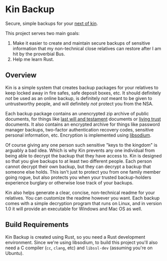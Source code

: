Kin Backup
==========

Secure, simple backups for your [next of kin](https://en.wikipedia.org/wiki/Next_of_kin).

This project serves two main goals:

1. Make it easier to create and maintain secure backups of sensitive information that my non-technical close relatives can restore after I am hit by the proverbial Bus.
2. Help me learn Rust.

Overview
--------

Kin is a simple system that creates backup packages for your relatives to keep locked away in fire safes, safe deposit boxes, etc. It should definitely _not_ be used as an online backup, is definitely _not_ meant to be given to untrustworthy people, and will definitely _not_ protect you from the NSA.

Each backup package contains an unencrypted zip archive of public documents, for things like [last will and testament](https://en.wikipedia.org/wiki/Will_and_testament) documents or [living trust](https://en.wikipedia.org/wiki/Trust_law) documents. It also contains an encrypted archive for things like password manager backups, two-factor authentication recovery codes, sensitive personal information, etc. Encryption is implemented using [libsodium](https://download.libsodium.org/doc/).

Of course giving any one person such sensitive "keys to the kingdom" is arguably a bad idea. Which is why Kin prevents any one individual from being able to decrypt the backup that they have access to. Kin is designed so that you give backups to at least two different people. Each person cannot decrypt their own backup, but they can decrypt a backup that someone else holds. This isn't just to protect you from one family member going rogue, but also protects you when your trusted backup-holders experience burglary or otherwise lose track of your backups.

Kin also helps generate a clear, concise, non-technical readme for your relatives. You can customize the readme however you want. Each backup comes with a simple decryption program that runs on Linux, and in version 1.0 it will provide an executable for Windows and Mac OS as well.

Build Requirements
------------------

Kin Backup is created using Rust, so you need a Rust development environment. Since we're using libsodium, to build this project you'll also need a C compiler (`cc`, `clang`, etc) and `libssl-dev` (assuming you're on Ubuntu).
